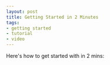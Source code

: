 ```yaml
---
layout: post
title: Getting Started in 2 Minutes
tags:
- getting started
- tutorial
- video
---
```


Here's how to get started with  in 2 mins:

<iframe width="480" height="360" "src"="http://www.youtube.com/embed/X9F17MWKnu4" frameborder="0" "allowfullscreen"="1"> </iframe>

